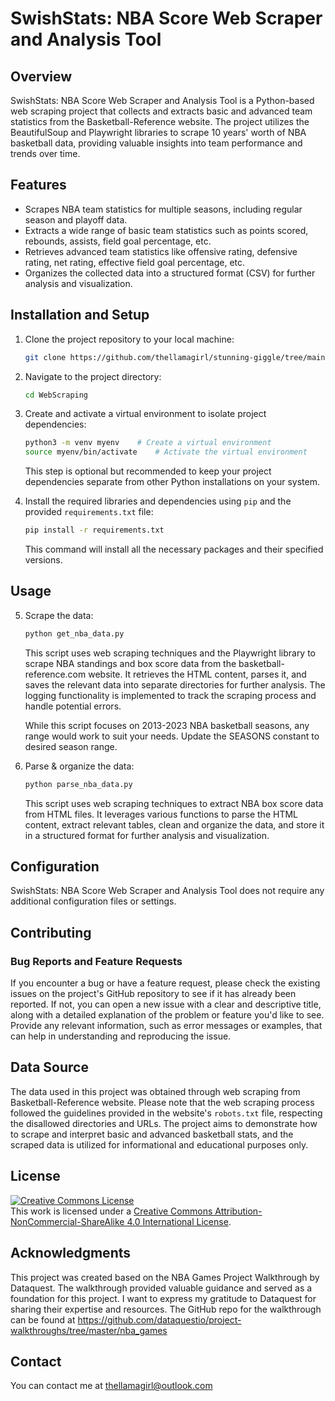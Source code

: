 # SwishStats: NBA Score Web Scraper and Analysis Tool

## Overview

SwishStats: NBA Score Web Scraper and Analysis Tool is a Python-based web scraping project that collects and extracts basic and advanced team statistics from the Basketball-Reference website. The project utilizes the BeautifulSoup and Playwright libraries to scrape 10 years' worth of NBA basketball data, providing valuable insights into team performance and trends over time.

## Features

- Scrapes NBA team statistics for multiple seasons, including regular season and playoff data.
- Extracts a wide range of basic team statistics such as points scored, rebounds, assists,    field goal percentage, etc.
- Retrieves advanced team statistics like offensive rating, defensive rating, net rating, effective field goal percentage, etc.
- Organizes the collected data into a structured format (CSV) for further analysis and visualization.

## Installation and Setup

1. Clone the project repository to your local machine:

   ```bash
   git clone https://github.com/thellamagirl/stunning-giggle/tree/main/WebScraping
   ``` 

2. Navigate to the project directory:

   ```bash
   cd WebScraping
   ```

3. Create and activate a virtual environment to isolate project dependencies:

   ```bash
   python3 -m venv myenv    # Create a virtual environment
   source myenv/bin/activate    # Activate the virtual environment
   ```

   This step is optional but recommended to keep your project dependencies separate from other Python installations on your system.

4. Install the required libraries and dependencies using `pip` and the provided `requirements.txt` file:

   ```bash
   pip install -r requirements.txt
   ```

   This command will install all the necessary packages and their specified versions.

## Usage

5. Scrape the data:

   ```bash
   python get_nba_data.py
   ```
   This script uses web scraping techniques and the Playwright library to scrape NBA standings and box score data from the basketball-reference.com website. It retrieves the HTML content, parses it, and saves the relevant data into separate directories for further analysis. The logging functionality is implemented to track the scraping process and handle potential errors. 
   
   While this script focuses on 2013-2023 NBA basketball seasons, any range would work to suit your needs. Update the SEASONS constant to desired season range.


6. Parse & organize the data:

   ```bash
   python parse_nba_data.py
   ```
   This script uses web scraping techniques to extract NBA box score data from HTML files. It leverages various functions to parse the HTML content, extract relevant tables, clean and organize the data, and store it in a structured format for further analysis and visualization.

## Configuration

SwishStats: NBA Score Web Scraper and Analysis Tool does not require any additional configuration files or settings.

## Contributing

### Bug Reports and Feature Requests
If you encounter a bug or have a feature request, please check the existing issues on the project's GitHub repository to see if it has already been reported. If not, you can open a new issue with a clear and descriptive title, along with a detailed explanation of the problem or feature you'd like to see. Provide any relevant information, such as error messages or examples, that can help in understanding and reproducing the issue.

## Data Source

The data used in this project was obtained through web scraping from Basketball-Reference website. Please note that the web scraping process followed the guidelines provided in the website's `robots.txt` file, respecting the disallowed directories and URLs. The project aims to demonstrate how to scrape and interpret basic and advanced basketball stats, and the scraped data is utilized for informational and educational purposes only.

## License

<a rel="license" href="http://creativecommons.org/licenses/by-nc-sa/4.0/"><img alt="Creative Commons License" style="border-width:0" src="https://i.creativecommons.org/l/by-nc-sa/4.0/88x31.png" /></a><br />This work is licensed under a <a rel="license" href="http://creativecommons.org/licenses/by-nc-sa/4.0/">Creative Commons Attribution-NonCommercial-ShareAlike 4.0 International License</a>.

## Acknowledgments

This project was created based on the NBA Games Project Walkthrough by Dataquest. The walkthrough provided valuable guidance and served as a foundation for this project. I want to express my gratitude to Dataquest for sharing their expertise and resources. The GitHub repo for the walkthrough can be found at https://github.com/dataquestio/project-walkthroughs/tree/master/nba_games

## Contact

You can contact me at thellamagirl@outlook.com

